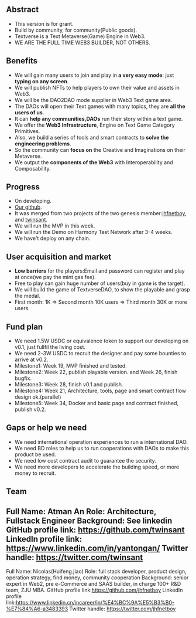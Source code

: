 ## Abstract
+ This version is for grant.
+ Build by community, for community(Public goods).
+ Textverse is a Text Metaverse(Game) Engine in Web3.
+ WE ARE THE FULL TIME WEB3 BUILDER, NOT OTHERS.

## Benefits
+ We will gain many users to join and play in **a very easy mode**: just **typing on any screen**.
+ We will publish NFTs to help players to own their value and assets in Web3.
+ We will be the DAO2DAO mode supplier in Web3 Text game area.
+ The DAOs will open their Text games with many topics, they are **all the users of us**.
+ It can **help any communities,DAOs** run their story within a text game.
+ We offer the **Web3 Infrastructure**, Engine on Text Game Category Primitives.
+ Also, we build a series of tools and smart contracts to **solve the engineering problems**.
+ So the community can **focus on** the Creative and Imaginations on their Metaverse. 
+ We output the **components of the Web3** with Interoperability and Composability.

## Progress
+ On developing.
+ [Our github](https://github.com/twinsant/ethos).
+ It was merged from two projects of the two genesis member:[jhfnetboy](https://github.com/jhfnetboy), and [twinsant](https://github.com/twinsant).
+ We will run the MVP in this week.
+ We will run the Demo on Harmony Test Network after 3-4 weeks.
+ We have't deploy on any chain.

## User acquisition and market
+ **Low barriers** for the players:Email and password can register and play at once(we pay the mint gas fee).
+ Free to play can gain huge number of users(buy in game is the target).
+ We will build the game of TextverseDAO, to show the playable and grasp the medal.
+ First month: 1K => Second month 10K users => Third month 30K or more users.

## Fund plan
+ We need 1.5W USDC or equivalence token to support our developing on v0.1, just fullfil the living cost.
+ We need 2-3W USDC to recruit the designer and pay some bounties to arrive at v0.2.
+ Milestone1: Week 19, MVP finished and tested.
+ Milestone2: Week 22, publish playable version. and Week 26, finish bugfix.
+ Milestone3: Week 28, finish v0.1 and publish.
+ Milestone4: Week 21, Architecture, tools, page and smart contract flow design ok.(parallel)
+ Milestone5: Week 34, Docker and basic page and contract finished, publish v0.2.
  
## Gaps or help we need
+ We need international operation experiences to run a international DAO. 
+ We need BD roles to help us to run cooperations with DAOs to make this product be used.
+ We need low cost contract audit to guarantee the security.
+ We need more developers to accelerate the building speed, or more money to recruit.

## Team
Full Name: Atman An
Role: Architecture, Fullstack Engineer
Background: See linkedin
GitHub profile link: https://github.com/twinsant
LinkedIn profile link: https://www.linkedin.com/in/yantongan/
Twitter handle: https://twitter.com/twinsant
---
Full Name: Nicolas(Huifeng.jiao)
Role: full stack developer, product design, operation strategy, find money, community cooperation
Background: senior expert in Web2, pre e-Commerce and SAAS builder, in charge 100+ R&D team, ZJU MBA.
GitHub profile link:https://github.com/jhfnetboy
LinkedIn profile link:https://www.linkedin.cn/incareer/in/%E4%BC%9A%E5%B3%B0-%E7%84%A6-a3483393
Twitter handle: https://twitter.com/jhfnetboy